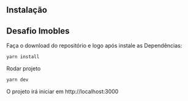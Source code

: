 ## Instalação
## Desafio Imobles

Faça o download do repositório e logo após instale as Dependências:

```sh
yarn install
```

Rodar projeto

```sh
yarn dev
```

O projeto irá iniciar em http://localhost:3000
